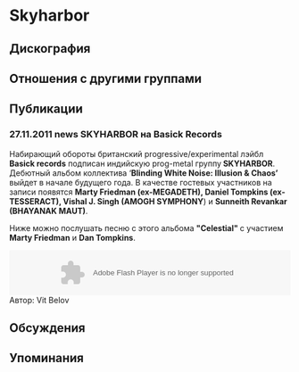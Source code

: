 # Skyharbor



## Дискография


## Отношения с другими группами


## Публикации

### 27.11.2011 news SKYHARBOR на Basick Records

<P>Набирающий обороты британский progressive/experimental лэйбл <STRONG>Basick records</STRONG> подписан индийскую prog-metal группу<STRONG> SKYHARBOR</STRONG>. Дебютный альбом коллектива ‘<STRONG>Blinding White Noise: Illusion & Chaos’</STRONG> выйдет в начале будущего года. В качестве гостевых участников на записи появятся <STRONG>Marty Friedman (ex-MEGADETH), Daniel Tompkins (ex-TESSERACT), Vishal J. Singh (AMOGH SYMPHONY</STRONG>) и <STRONG>Sunneith Revankar (BHAYANAK MAUT)</STRONG>.</P>
<P>Ниже можно послушать песню с этого альбома <STRONG>"Celestial" </STRONG>с участием<STRONG> Marty Friedman</STRONG> и <STRONG>Dan Tompkins</STRONG>.</P>
<P>
<CENTER>
<OBJECT height=81 width="60%"><PARAM NAME="movie" VALUE="https://player.soundcloud.com/player.swf?url=http%3A%2F%2Fapi.soundcloud.com%2Ftracks%2F28934195"><PARAM NAME="allowscriptaccess" VALUE="always">
   <embed allowscriptaccess="always" height="81" src="https://player.soundcloud.com/player.swf?url=http%3A%2F%2Fapi.soundcloud.com%2Ftracks%2F28934195" type="application/x-shockwave-flash" width="100%"></embed> </OBJECT></CENTER>
Автор: Vit Belov


## Обсуждения


## Упоминания

